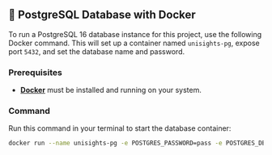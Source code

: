 ## 🐳 PostgreSQL Database with Docker

To run a PostgreSQL 16 database instance for this project, use the following Docker command. This will set up a container named `unisights-pg`, expose port `5432`, and set the database name and password.

### Prerequisites

* **[Docker](https://docs.docker.com/get-docker/)** must be installed and running on your system.

### Command

Run this command in your terminal to start the database container:

```bash
docker run --name unisights-pg -e POSTGRES_PASSWORD=pass -e POSTGRES_DB=unisights -p 5432:5432 -d postgres:16
